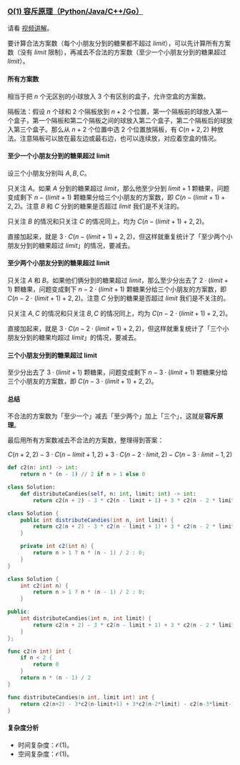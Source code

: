 ### [O(1) 容斥原理（Python/Java/C++/Go）](https://leetcode.cn/problems/distribute-candies-among-children-i/solutions/2522970/o1-rong-chi-yuan-li-pythonjavacgo-by-end-smj5/)

请看 [视频讲解](https://leetcode.cn/link/?target=https%3A%2F%2Fwww.bilibili.com%2Fvideo%2FBV1Ww411T7JP%2F)。

要计算合法方案数（每个小朋友分到的糖果都不超过 $limit$），可以先计算所有方案数（没有 $limit$ 限制），再减去不合法的方案数（至少一个小朋友分到的糖果超过 $limit$）。

#### 所有方案数

相当于把 $n$ 个无区别的小球放入 $3$ 个有区别的盒子，允许空盒的方案数。

隔板法：假设 $n$ 个球和 $2$ 个隔板放到 $n+2$ 个位置，第一个隔板前的球放入第一个盒子，第一个隔板和第二个隔板之间的球放入第二个盒子，第二个隔板后的球放入第三个盒子。那么从 $n+2$ 个位置中选 $2$ 个位置放隔板，有 $C(n+2, 2)$ 种放法。注意隔板可以放在最左边或最右边，也可以连续放，对应着空盒的情况。

#### 至少一个小朋友分到的糖果超过 limit

设三个小朋友分别叫 $A,B,C$。

只关注 $A$。如果 $A$ 分到的糖果超过 $limit$，那么他至少分到 $limit+1$ 颗糖果，问题变成剩下 $n-(limit+1)$ 颗糖果分给三个小朋友的方案数，即 $C(n-(limit+1)+2, 2)$。注意 $B$ 和 $C$ 分到的糖果是否超过 $limit$ 我们是不关注的。

只关注 $B$ 的情况和只关注 $C$ 的情况同上，均为 $C(n-(limit+1)+2, 2)$。

直接加起来，就是 $3\cdot C(n-(limit+1)+2, 2)$，但这样就重复统计了「至少两个小朋友分到的糖果超过 $limit$」的情况，要减去。

#### 至少两个小朋友分到的糖果超过 limit

只关注 $A$ 和 $B$。如果他们俩分到的糖果超过 $limit$，那么至少分出去了 $2\cdot (limit+1)$ 颗糖果，问题变成剩下 $n-2\cdot (limit+1)$ 颗糖果分给三个小朋友的方案数，即 $C(n-2\cdot(limit+1)+2, 2)$。注意 $C$ 分到的糖果是否超过 $limit$ 我们是不关注的。

只关注 $A,C$ 的情况和只关注 $B,C$ 的情况同上，均为 $C(n-2\cdot(limit+1)+2, 2)$。

直接加起来，就是 $3\cdot C(n-2\cdot(limit+1)+2, 2)$，但这样就重复统计了「三个小朋友分到的糖果均超过 $limit$」的情况，要减去。

#### 三个小朋友分到的糖果超过 limit

至少分出去了 $3\cdot (limit+1)$ 颗糖果，问题变成剩下 $n-3\cdot (limit+1)$ 颗糖果分给三个小朋友的方案数，即 $C(n-3\cdot(limit+1)+2, 2)$。

#### 总结

不合法的方案数为「至少一个」减去「至少两个」加上「三个」，这就是**容斥原理**。

最后用所有方案数减去不合法的方案数，整理得到答案：

$$C(n+2, 2) - 3\cdot C(n-limit+1, 2) + 3\cdot C(n-2\cdot limit, 2) - C(n-3\cdot limit-1, 2)$$

```python
def c2(n: int) -> int:
    return n * (n - 1) // 2 if n > 1 else 0

class Solution:
    def distributeCandies(self, n: int, limit: int) -> int:
        return c2(n + 2) - 3 * c2(n - limit + 1) + 3 * c2(n - 2 * limit) - c2(n - 3 * limit - 1)
```

```java
class Solution {
    public int distributeCandies(int n, int limit) {
        return c2(n + 2) - 3 * c2(n - limit + 1) + 3 * c2(n - 2 * limit) - c2(n - 3 * limit - 1);
    }

    private int c2(int n) {
        return n > 1 ? n * (n - 1) / 2 : 0;
    }
}
```

```cpp
class Solution {
    int c2(int n) {
        return n > 1 ? n * (n - 1) / 2 : 0;
    }

public:
    int distributeCandies(int n, int limit) {
        return c2(n + 2) - 3 * c2(n - limit + 1) + 3 * c2(n - 2 * limit) - c2(n - 3 * limit - 1);
    }
};
```

```go
func c2(n int) int {
    if n < 2 {
        return 0
    }
    return n * (n - 1) / 2
}

func distributeCandies(n int, limit int) int {
    return c2(n+2) - 3*c2(n-limit+1) + 3*c2(n-2*limit) - c2(n-3*limit-1)
}
```

#### 复杂度分析

-   时间复杂度：$\mathcal{O}(1)$。
-   空间复杂度：$\mathcal{O}(1)$。
